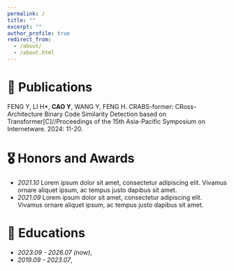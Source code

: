 ```yaml
---
permalink: /
title: ""
excerpt: ""
author_profile: true
redirect_from: 
  - /about/
  - /about.html
---
```




# 📝 Publications 

FENG Y, LI H*, **CAO Y**, WANG Y, FENG H. CRABS-former: CRoss-Architecture Binary Code Similarity Detection based on Transformer[C]//Proceedings of the 15th Asia-Pacific Symposium on Internetware. 2024: 11-20.

# 🎖 Honors and Awards
- *2021.10* Lorem ipsum dolor sit amet, consectetur adipiscing elit. Vivamus ornare aliquet ipsum, ac tempus justo dapibus sit amet. 
- *2021.09* Lorem ipsum dolor sit amet, consectetur adipiscing elit. Vivamus ornare aliquet ipsum, ac tempus justo dapibus sit amet. 

# 📖 Educations
- *2023.09 - 2026.07 (now)*, 
- *2019.09 - 2023.07*, 
